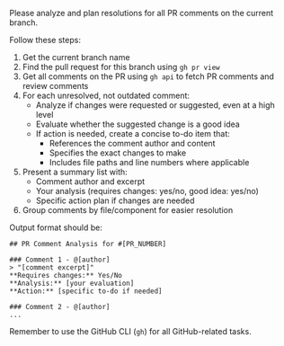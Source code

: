 Please analyze and plan resolutions for all PR comments on the current branch.

Follow these steps:

1. Get the current branch name
2. Find the pull request for this branch using `gh pr view`
3. Get all comments on the PR using `gh api` to fetch PR comments and review comments
4. For each unresolved, not outdated comment:
   - Analyze if changes were requested or suggested, even at a high level
   - Evaluate whether the suggested change is a good idea
   - If action is needed, create a concise to-do item that:
     - References the comment author and content
     - Specifies the exact changes to make
     - Includes file paths and line numbers where applicable
5. Present a summary list with:
   - Comment author and excerpt
   - Your analysis (requires changes: yes/no, good idea: yes/no)
   - Specific action plan if changes are needed
6. Group comments by file/component for easier resolution

Output format should be:

```
## PR Comment Analysis for #[PR_NUMBER]

### Comment 1 - @[author]
> "[comment excerpt]"
**Requires changes:** Yes/No
**Analysis:** [your evaluation]
**Action:** [specific to-do if needed]

### Comment 2 - @[author]
...
```

Remember to use the GitHub CLI (`gh`) for all GitHub-related tasks.
